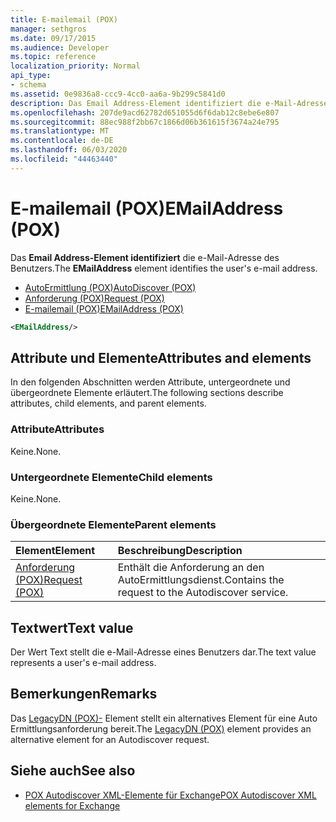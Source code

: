 ```yaml
---
title: E-mailemail (POX)
manager: sethgros
ms.date: 09/17/2015
ms.audience: Developer
ms.topic: reference
localization_priority: Normal
api_type:
- schema
ms.assetid: 0e9836a8-ccc9-4cc0-aa6a-9b299c5841d0
description: Das Email Address-Element identifiziert die e-Mail-Adresse des Benutzers.
ms.openlocfilehash: 207de9acd62782d651055d6f6dab12c8ebe6e807
ms.sourcegitcommit: 88ec988f2bb67c1866d06b361615f3674a24e795
ms.translationtype: MT
ms.contentlocale: de-DE
ms.lasthandoff: 06/03/2020
ms.locfileid: "44463440"
---
```

# <a name="emailaddress-pox"></a><span data-ttu-id="f3d4a-103">E-mailemail (POX)</span><span class="sxs-lookup"><span data-stu-id="f3d4a-103">EMailAddress (POX)</span></span>

<span data-ttu-id="f3d4a-104">Das **Email Address-Element identifiziert** die e-Mail-Adresse des Benutzers.</span><span class="sxs-lookup"><span data-stu-id="f3d4a-104">The **EMailAddress** element identifies the user's e-mail address.</span></span> 
  
- [<span data-ttu-id="f3d4a-105">AutoErmittlung (POX)</span><span class="sxs-lookup"><span data-stu-id="f3d4a-105">AutoDiscover (POX)</span></span>](autodiscover-pox.md) 
- [<span data-ttu-id="f3d4a-106">Anforderung (POX)</span><span class="sxs-lookup"><span data-stu-id="f3d4a-106">Request (POX)</span></span>](request-pox.md) 
- [<span data-ttu-id="f3d4a-107">E-mailemail (POX)</span><span class="sxs-lookup"><span data-stu-id="f3d4a-107">EMailAddress (POX)</span></span>](emailaddress-pox.md)
  
```xml
<EMailAddress/>
```

## <a name="attributes-and-elements"></a><span data-ttu-id="f3d4a-108">Attribute und Elemente</span><span class="sxs-lookup"><span data-stu-id="f3d4a-108">Attributes and elements</span></span>

<span data-ttu-id="f3d4a-109">In den folgenden Abschnitten werden Attribute, untergeordnete und übergeordnete Elemente erläutert.</span><span class="sxs-lookup"><span data-stu-id="f3d4a-109">The following sections describe attributes, child elements, and parent elements.</span></span>
  
### <a name="attributes"></a><span data-ttu-id="f3d4a-110">Attribute</span><span class="sxs-lookup"><span data-stu-id="f3d4a-110">Attributes</span></span>

<span data-ttu-id="f3d4a-111">Keine.</span><span class="sxs-lookup"><span data-stu-id="f3d4a-111">None.</span></span>
  
### <a name="child-elements"></a><span data-ttu-id="f3d4a-112">Untergeordnete Elemente</span><span class="sxs-lookup"><span data-stu-id="f3d4a-112">Child elements</span></span>

<span data-ttu-id="f3d4a-113">Keine.</span><span class="sxs-lookup"><span data-stu-id="f3d4a-113">None.</span></span>
  
### <a name="parent-elements"></a><span data-ttu-id="f3d4a-114">Übergeordnete Elemente</span><span class="sxs-lookup"><span data-stu-id="f3d4a-114">Parent elements</span></span>

|<span data-ttu-id="f3d4a-115">**Element**</span><span class="sxs-lookup"><span data-stu-id="f3d4a-115">**Element**</span></span>|<span data-ttu-id="f3d4a-116">**Beschreibung**</span><span class="sxs-lookup"><span data-stu-id="f3d4a-116">**Description**</span></span>|
|:-----|:-----|
|[<span data-ttu-id="f3d4a-117">Anforderung (POX)</span><span class="sxs-lookup"><span data-stu-id="f3d4a-117">Request (POX)</span></span>](request-pox.md) <br/> |<span data-ttu-id="f3d4a-118">Enthält die Anforderung an den AutoErmittlungsdienst.</span><span class="sxs-lookup"><span data-stu-id="f3d4a-118">Contains the request to the Autodiscover service.</span></span>  <br/> |
   
## <a name="text-value"></a><span data-ttu-id="f3d4a-119">Textwert</span><span class="sxs-lookup"><span data-stu-id="f3d4a-119">Text value</span></span>

<span data-ttu-id="f3d4a-120">Der Wert Text stellt die e-Mail-Adresse eines Benutzers dar.</span><span class="sxs-lookup"><span data-stu-id="f3d4a-120">The text value represents a user's e-mail address.</span></span>
  
## <a name="remarks"></a><span data-ttu-id="f3d4a-121">Bemerkungen</span><span class="sxs-lookup"><span data-stu-id="f3d4a-121">Remarks</span></span>

<span data-ttu-id="f3d4a-122">Das [LegacyDN (POX)-](legacydn-pox.md) Element stellt ein alternatives Element für eine Auto Ermittlungsanforderung bereit.</span><span class="sxs-lookup"><span data-stu-id="f3d4a-122">The [LegacyDN (POX)](legacydn-pox.md) element provides an alternative element for an Autodiscover request.</span></span> 
  
## <a name="see-also"></a><span data-ttu-id="f3d4a-123">Siehe auch</span><span class="sxs-lookup"><span data-stu-id="f3d4a-123">See also</span></span>

- [<span data-ttu-id="f3d4a-124">POX Autodiscover XML-Elemente für Exchange</span><span class="sxs-lookup"><span data-stu-id="f3d4a-124">POX Autodiscover XML elements for Exchange</span></span>](pox-autodiscover-xml-elements-for-exchange.md)

